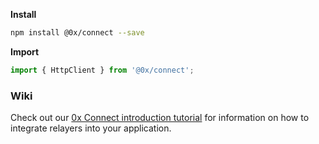 **Install**

```bash
npm install @0x/connect --save
```

**Import**

```javascript
import { HttpClient } from '@0x/connect';
```

### Wiki

Check out our [0x Connect introduction tutorial](https://0xproject.com/wiki#Intro-Tutorial) for information on how to integrate relayers into your application.
